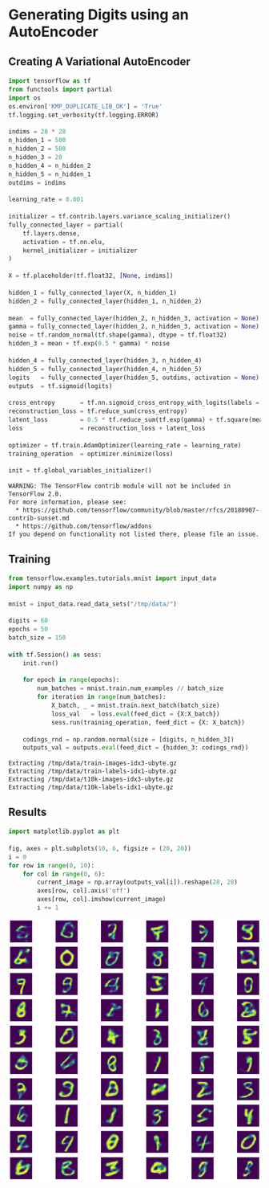 
# Generating Digits using an AutoEncoder

## Creating A Variational AutoEncoder


```python
import tensorflow as tf
from functools import partial
import os
os.environ['KMP_DUPLICATE_LIB_OK'] = 'True'
tf.logging.set_verbosity(tf.logging.ERROR)

indims = 28 * 28
n_hidden_1 = 500
n_hidden_2 = 500
n_hidden_3 = 20
n_hidden_4 = n_hidden_2
n_hidden_5 = n_hidden_1
outdims = indims

learning_rate = 0.001

initializer = tf.contrib.layers.variance_scaling_initializer()
fully_connected_layer = partial(
    tf.layers.dense, 
    activation = tf.nn.elu, 
    kernel_initializer = initializer
)

X = tf.placeholder(tf.float32, [None, indims])

hidden_1 = fully_connected_layer(X, n_hidden_1)
hidden_2 = fully_connected_layer(hidden_1, n_hidden_2)

mean  = fully_connected_layer(hidden_2, n_hidden_3, activation = None)
gamma = fully_connected_layer(hidden_2, n_hidden_3, activation = None)
noise = tf.random_normal(tf.shape(gamma), dtype = tf.float32)
hidden_3 = mean + tf.exp(0.5 * gamma) * noise

hidden_4 = fully_connected_layer(hidden_3, n_hidden_4)
hidden_5 = fully_connected_layer(hidden_4, n_hidden_5)
logits   = fully_connected_layer(hidden_5, outdims, activation = None)
outputs  = tf.sigmoid(logits)

cross_entropy       = tf.nn.sigmoid_cross_entropy_with_logits(labels = X, logits = logits)
reconstruction_loss = tf.reduce_sum(cross_entropy)
latent_loss         = 0.5 * tf.reduce_sum(tf.exp(gamma) + tf.square(mean) - 1 - gamma)
loss                = reconstruction_loss + latent_loss

optimizer = tf.train.AdamOptimizer(learning_rate = learning_rate)
training_operation  = optimizer.minimize(loss)

init = tf.global_variables_initializer()
```

    
    WARNING: The TensorFlow contrib module will not be included in TensorFlow 2.0.
    For more information, please see:
      * https://github.com/tensorflow/community/blob/master/rfcs/20180907-contrib-sunset.md
      * https://github.com/tensorflow/addons
    If you depend on functionality not listed there, please file an issue.
    


## Training


```python
from tensorflow.examples.tutorials.mnist import input_data
import numpy as np

mnist = input_data.read_data_sets("/tmp/data/")

digits = 60
epochs = 50
batch_size = 150

with tf.Session() as sess:
    init.run()
    
    for epoch in range(epochs):
        num_batches = mnist.train.num_examples // batch_size
        for iteration in range(num_batches):
            X_batch, _ = mnist.train.next_batch(batch_size)
            loss_val   = loss.eval(feed_dict = {X:X_batch}) 
            sess.run(training_operation, feed_dict = {X: X_batch})
            
    codings_rnd = np.random.normal(size = [digits, n_hidden_3])
    outputs_val = outputs.eval(feed_dict = {hidden_3: codings_rnd})
```

    Extracting /tmp/data/train-images-idx3-ubyte.gz
    Extracting /tmp/data/train-labels-idx1-ubyte.gz
    Extracting /tmp/data/t10k-images-idx3-ubyte.gz
    Extracting /tmp/data/t10k-labels-idx1-ubyte.gz


## Results


```python
import matplotlib.pyplot as plt

fig, axes = plt.subplots(10, 6, figsize = (20, 20))
i = 0
for row in range(0, 10):
    for col in range(0, 6):
        current_image = np.array(outputs_val[i]).reshape(28, 28)
        axes[row, col].axis('off')
        axes[row, col].imshow(current_image)
        i += 1
```


![png](output_6_0.png)

